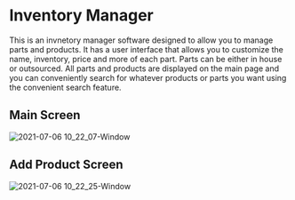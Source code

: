 # Inventory Manager

This is an invnetory manager software designed to allow you to manage parts and products. It has a user interface that allows you to customize the name, inventory, price and more of each part. Parts can be either in house or outsourced. All parts and products are displayed on the main page and you can conveniently search for whatever products or parts you want using the convenient search feature.

## Main Screen
![2021-07-06 10_22_07-Window](https://user-images.githubusercontent.com/52639031/124809863-77136880-df15-11eb-84e6-3183fe0fb0c6.png)

## Add Product Screen
![2021-07-06 10_22_25-Window](https://user-images.githubusercontent.com/52639031/124809938-8db9bf80-df15-11eb-9cce-d538272dd319.png)

